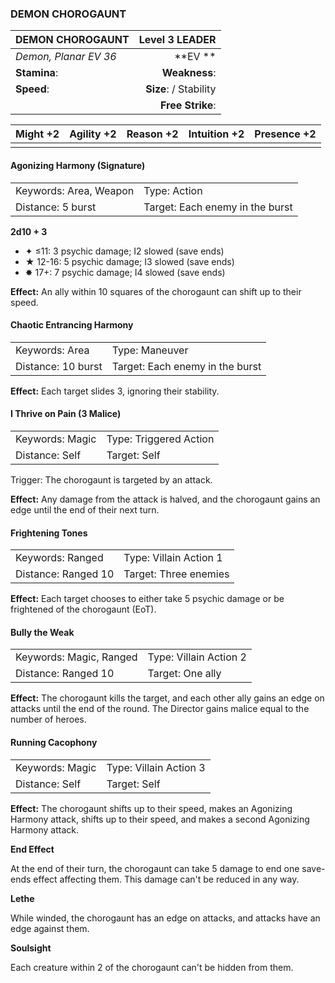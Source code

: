 ### DEMON CHOROGAUNT

| DEMON CHOROGAUNT      |     **Level 3 LEADER** |
| :-------------------- | ---------------------: |
| *Demon, Planar EV 36* |            \*\*EV \*\* |
| **Stamina**:          |          **Weakness**: |
| **Speed**:            | **Size**:  / Stability |
|                       |       **Free Strike**: |

| **Might** +2 | **Agility** +2 | **Reason** +2 | **Intuition** +2 | **Presence** +2 |
| ------------ | -------------- | ------------- | ---------------- | --------------- |
|              |                |               |                  |                 |

#### Agonizing Harmony (Signature)

|                        |                                 |
| :--------------------- | :------------------------------ |
| Keywords: Area, Weapon | Type: Action                    |
| Distance: 5 burst      | Target: Each enemy in the burst |

**2d10 + 3**

- ✦ ≤11: 3 psychic damage; I2 slowed (save ends)
- ★ 12-16: 5 psychic damage; I3 slowed (save ends)
- ✸ 17+: 7 psychic damage; I4 slowed (save ends)

**Effect:** An ally within 10 squares of the chorogaunt can shift up to their speed.

#### Chaotic Entrancing Harmony

|                    |                                 |
| :----------------- | :------------------------------ |
| Keywords: Area     | Type: Maneuver                  |
| Distance: 10 burst | Target: Each enemy in the burst |

**Effect:** Each target slides 3, ignoring their stability.

#### I Thrive on Pain (3 Malice)

|                 |                        |
| :-------------- | :--------------------- |
| Keywords: Magic | Type: Triggered Action |
| Distance: Self  | Target: Self           |

Trigger: The chorogaunt is targeted by an attack.

**Effect:** Any damage from the attack is halved, and the chorogaunt gains an edge until the end of their next turn.

#### Frightening Tones

|                     |                        |
| :------------------ | :--------------------- |
| Keywords: Ranged    | Type: Villain Action 1 |
| Distance: Ranged 10 | Target: Three enemies  |

**Effect:** Each target chooses to either take 5 psychic damage or be frightened of the chorogaunt (EoT).

#### Bully the Weak

|                         |                        |
| :---------------------- | :--------------------- |
| Keywords: Magic, Ranged | Type: Villain Action 2 |
| Distance: Ranged 10     | Target: One ally       |

**Effect:** The chorogaunt kills the target, and each other ally gains an edge on attacks until the end of the round. The Director gains malice equal to the number of heroes.

#### Running Cacophony

|                 |                        |
| :-------------- | :--------------------- |
| Keywords: Magic | Type: Villain Action 3 |
| Distance: Self  | Target: Self           |

**Effect:** The chorogaunt shifts up to their speed, makes an Agonizing Harmony attack, shifts up to their speed, and makes a second Agonizing Harmony attack.

**End Effect**

At the end of their turn, the chorogaunt can take 5 damage to end one save-ends effect affecting them. This damage can't be reduced in any way.

**Lethe**

While winded, the chorogaunt has an edge on attacks, and attacks have an edge against them.

**Soulsight**

Each creature within 2 of the chorogaunt can't be hidden from them.

